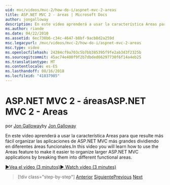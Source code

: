 ```yaml
---
uid: mvc/videos/mvc-2/how-do-i/aspnet-mvc-2-areas
title: ASP.NET MVC 2 - áreas | Microsoft Docs
author: jongalloway
description: En este vídeo aprenderá a usar la característica Areas para que resulte más fácil organizar las aplicaciones de ASP.NET MVC más grandes dividiendo en diferentes ón...
ms.author: riande
ms.date: 04/22/2010
ms.assetid: 6ec738b6-c34c-4647-b8bf-9acb8d2a259d
msc.legacyurl: /mvc/videos/mvc-2/how-do-i/aspnet-mvc-2-areas
msc.type: video
ms.openlocfilehash: 24284cf9a703c5b7bb385395f9fe2ab3d3f2325b
ms.sourcegitcommit: 45ac74e400f9f2b7dbded66297730f6f14a4eb25
ms.translationtype: MT
ms.contentlocale: es-ES
ms.lasthandoff: 08/16/2018
ms.locfileid: "41837985"
---
```

<a name="aspnet-mvc-2---areas"></a><span data-ttu-id="2a018-103">ASP.NET MVC 2 - áreas</span><span class="sxs-lookup"><span data-stu-id="2a018-103">ASP.NET MVC 2 - Areas</span></span>
====================
<span data-ttu-id="2a018-104">por [Jon Galloway](https://github.com/jongalloway)</span><span class="sxs-lookup"><span data-stu-id="2a018-104">by [Jon Galloway](https://github.com/jongalloway)</span></span>

<span data-ttu-id="2a018-105">En este vídeo aprenderá a usar la característica Areas para que resulte más fácil organizar las aplicaciones de ASP.NET MVC más grandes dividiendo en diferentes áreas funcionales.</span><span class="sxs-lookup"><span data-stu-id="2a018-105">In this video you will learn how to use the Areas feature to make it easier to organize larger ASP.NET MVC applications by breaking them into different functional areas.</span></span>

[<span data-ttu-id="2a018-106">&#9654;Vea el vídeo (3 minutos)</span><span class="sxs-lookup"><span data-stu-id="2a018-106">&#9654; Watch video (3 minutes)</span></span>](https://channel9.msdn.com/Blogs/ASP-NET-Site-Videos/aspnet-mvc-2-areas)

> [!div class="step-by-step"]
> <span data-ttu-id="2a018-107">[Anterior](mvc2-template-customization.md)
> [Siguiente](aspnet-mvc-2-render-action.md)</span><span class="sxs-lookup"><span data-stu-id="2a018-107">[Previous](mvc2-template-customization.md)
[Next](aspnet-mvc-2-render-action.md)</span></span>
